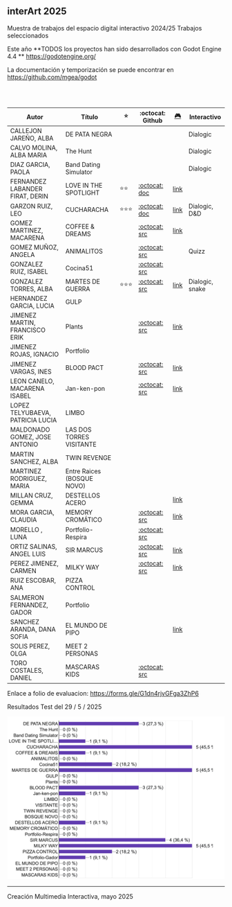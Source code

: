 ## interArt 2025

Muestra de trabajos del espacio digital interactivo 2024/25 Trabajos seleccionados

Este año **TODOS los proyectos han sido desarrollados con Godot Engine 4.4 **  https://godotengine.org/

La documentación y temporización se puede encontrar en https://github.com/mgea/godot

<br>




<br>


| Autor                            | Título                    |  ⭐  | :octocat:   Github                                       | [ :video_game: ](http://itch.io/)                                |  Interactivo       |
| -------------------------------- | --------------------------| ---- | ---------------------------------------------- | --------------------------------------------------------- | ------  |
| CALLEJON JAREÑO, ALBA            | DE PATA NEGRA             |      |                                                |                                                           | Dialogic|
| CALVO MOLINA, ALBA MARIA         | The Hunt                  |      |                                                |                                                           | Dialogic |
| DIAZ GARCIA, PAOLA               | Band Dating Simulator     |      |                                                                             |                                                           | Dialogic|
| FERNANDEZ LABANDER FIRAT, DERIN  | LOVE IN THE SPOTLIGHT     |⭐⭐  | [ :octocat: doc ](https://github.com/yildizcreature/Love-in-the-Spotlight)  | [link](https://yildizcreature.itch.io/love-in-the-spotlight)      | |
| GARZON RUIZ, LEO                 | CUCHARACHA                |⭐⭐⭐| [ :octocat: doc ](https://github.com/LeoGarru)                              | [link](https://leogarru.itch.io/)                      |Dialogic, D&D |
| GOMEZ MARTINEZ, MACARENA         | COFFEE & DREAMS           |      | [ :octocat: src ](https://github.com/macarenagm05/cmi)                      | [link](https://macarenagm05.itch.io/coffee-dreams)    | | 
| GOMEZ MUÑOZ, ANGELA              | ANIMALITOS                |      | [ :octocat: src ](https://github.com/angelagomuz/cmi)             |                                                           | Quizz|
| GONZALEZ RUIZ, ISABEL            | Cocina51                  |      | [ :octocat: src ](https://github.com/8darov/Martes)               |                                                           | |
| GONZALEZ TORRES, ALBA            | MARTES DE GUERRA          |⭐⭐⭐| [ :octocat: src ](https://github.com/8darov/cmi)                  | [link](https://8darov.itch.io/martes)               | Dialogic, snake |
| HERNANDEZ GARCIA, LUCIA          | GULP                      |      |                                                |                                                           ||
| JIMENEZ MARTIN, FRANCISCO ERIK   | Plants                    |      | [ :octocat: src ](https://github.com/Elgordolo/plant-s)           | [link](https://elgorlodo.itch.io/plants)               | |
| JIMENEZ ROJAS, IGNACIO           | Portfolio                 |      |                                                |                                                           ||
| JIMENEZ VARGAS, INES             | BLOOD PACT                |      | [ :octocat: src ](https://github.com/Sara-hedgehog/cmi)           | [link](https://sara-hedgehog.itch.io/bloodpact)              ||
| LEON CANELO, MACARENA ISABEL     | Jan-ken-pon               |      | [ :octocat: src ](https://github.com/LeonMIC)                     | [link](https://m-ilc.itch.io/yan-ken-pon)            ||
| LOPEZ TELYUBAEVA, PATRICIA LUCIA | LIMBO                     |      |                                                |                                                           ||
| MALDONADO GOMEZ, JOSE ANTONIO    | LAS DOS TORRES VISITANTE  |      |                                                |                                                           ||
| MARTIN SANCHEZ, ALBA             | TWIN REVENGE              |     |                                                |                                                           ||
| MARTINEZ RODRIGUEZ, MARIA        | Entre Raices  (BOSQUE NOVO) |    |                                                |                                                           ||
| MILLAN CRUZ, GEMMA               | DESTELLOS ACERO            |     |                                                | [link](https://itch.io/profile/gemmitta)                          ||
| MORA GARCIA, CLAUDIA             | MEMORY CROMÁTICO           |     | [ :octocat: src ]( https://github.com/clau8-mora/cmi)     | [link](https://clau8-mora.itch.io/memory-cromtico-invertido)           | |
| MORELLO , LUNA                   | Portfolio-Respira          |     | [ :octocat: src ](https://github.com/lunamorello/cmi)             |                                                           | |
| ORTIZ SALINAS, ANGEL LUIS        | SIR MARCUS                 |     | [ :octocat: src ](https://github.com/newmesis/Sir-Marcus)     | [link](https://gameofnewmesis.itch.io/sirmarcus)                  | |
| PEREZ JIMENEZ, CARMEN            | MILKY WAY                  |     | [ :octocat: src ](https://github.com/CarmenPJ185/cmi/)        | [link](https://possummind.itch.io/milky-way)                      ||
| RUIZ ESCOBAR, ANA                | PIZZA CONTROL              |     |                                                |                                                           ||
| SALMERON FERNANDEZ, GADOR        | Portfolio                  |     |                                                |                                                           ||
| SANCHEZ ARANDA, DANA SOFIA       | EL MUNDO DE PIPO           |     |                                                | [link](https://dana-sofia.itch.io/la-aventura-de-pipo2)           ||
| SOLIS PEREZ, OLGA                | MEET 2 PERSONAS            |     |                                                |                                                           ||
| TORO COSTALES, DANIEL            | MASCARAS KIDS              |     | [ :octocat: src ](https://github.com/DanielToro90/Mascaras-kidzs) |                                                           ||



Enlace a folio de evaluacion: https://forms.gle/G1dn4rjvGFga3ZhP6

Resultados Test del 29 / 5 / 2025

![Resultados](Resultados_Test.png)

----
Creación Multimedia Interactiva, mayo 2025




